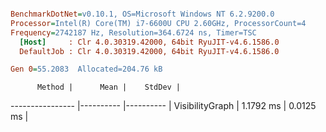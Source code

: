 ``` ini

BenchmarkDotNet=v0.10.1, OS=Microsoft Windows NT 6.2.9200.0
Processor=Intel(R) Core(TM) i7-6600U CPU 2.60GHz, ProcessorCount=4
Frequency=2742187 Hz, Resolution=364.6724 ns, Timer=TSC
  [Host]     : Clr 4.0.30319.42000, 64bit RyuJIT-v4.6.1586.0
  DefaultJob : Clr 4.0.30319.42000, 64bit RyuJIT-v4.6.1586.0

Gen 0=55.2083  Allocated=204.76 kB  

```
          Method |      Mean |    StdDev |
---------------- |---------- |---------- |
 VisibilityGraph | 1.1792 ms | 0.0125 ms |
